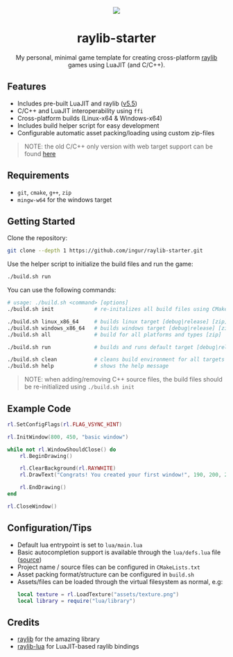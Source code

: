 <p align="center">
  <img src="https://github.com/ingur/raylib-starter/assets/45173070/ae6b5749-c53d-470d-8dc2-36460d37ac5a"/>
</p>

<h1 align="center">raylib-starter</h1>

<p align="center">
  My personal, minimal game template for creating cross-platform
  <a href="https://github.com/raysan5/raylib">raylib</a> 
  games using LuaJIT (and C/C++).
</p>

## Features
* Includes pre-built LuaJIT and raylib ([v5.5](https://github.com/raysan5/raylib/releases/tag/5.5))
* C/C++ and LuaJIT interoperability using `ffi`
* Cross-platform builds (Linux-x64 & Windows-x64)
* Includes build helper script for easy development
* Configurable automatic asset packing/loading using custom zip-files

> NOTE: the old C/C++ only version with web target support can be found [here](https://github.com/ingur/raylib-starter/tree/websupport)

## Requirements
* `git`, `cmake`, `g++`, `zip`
* `mingw-w64` for the windows target

## Getting Started

Clone the repository:
```bash
git clone --depth 1 https://github.com/ingur/raylib-starter.git
```

Use the helper script to initialize the build files and run the game:
```bash
./build.sh run
```

You can use the following commands:
```bash
# usage: ./build.sh <command> [options]
./build.sh init             # re-initalizes all build files using CMake

./build.sh linux_x86_64     # builds linux target [debug|release] [zip]
./build.sh windows_x86_64   # builds windows target [debug|release] [zip]
./build.sh all              # build for all platforms and types [zip]

./build.sh run              # builds and runs default target [debug|release] [zip]

./build.sh clean            # cleans build environment for all targets
./build.sh help             # shows the help message
```
> NOTE: when adding/removing C++ source files, the build files should be re-initialized using `./build.sh init`

## Example Code
```lua
rl.SetConfigFlags(rl.FLAG_VSYNC_HINT)

rl.InitWindow(800, 450, "basic window")

while not rl.WindowShouldClose() do
	rl.BeginDrawing()

	rl.ClearBackground(rl.RAYWHITE)
	rl.DrawText("Congrats! You created your first window!", 190, 200, 20, rl.LIGHTGRAY)

	rl.EndDrawing()
end

rl.CloseWindow()
```

## Configuration/Tips

* Default lua entrypoint is set to `lua/main.lua`
* Basic autocompletion support is available through the `lua/defs.lua` file ([source](https://github.com/TSnake41/raylib-lua/blob/master/tools/autocomplete/plugin.lua))
* Project name / source files can be configured in `CMakeLists.txt`
* Asset packing format/structure can be configured in `build.sh`
* Assets/files can be loaded through the virtual filesystem as normal, e.g:
  ```lua
  local texture = rl.LoadTexture("assets/texture.png")
  local library = require("lua/library")
  ```

## Credits

* [raylib](https://github.com/raysan5/raylib) for the amazing library
* [raylib-lua](https://github.com/TSnake41/raylib-lua) for LuaJIT-based raylib bindings
